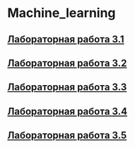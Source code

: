 # Machine_learning

## [Лабораторная работа 3.1](/ML_3_1.ipynb)

## [Лабораторная работа 3.2](/ML_3_2.ipynb)

## [Лабораторная работа 3.3](/ML_3_3.ipynb)

## [Лабораторная работа 3.4](/ML_3_4.ipynb)

## [Лабораторная работа 3.5](/ML_3_5.ipynb)
